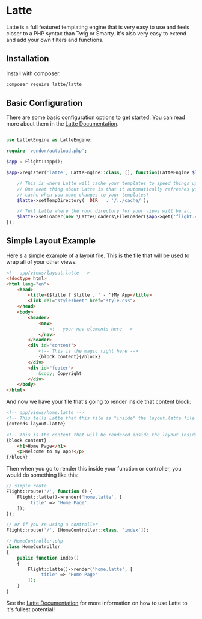 # Latte

Latte is a full featured templating engine that is very easy to use and feels closer to a PHP syntax than Twig or Smarty. It's also very easy to extend and add your own filters and functions.

## Installation

Install with composer.

```bash
composer require latte/latte
```

## Basic Configuration

There are some basic configuration options to get started. You can read more about them in the [Latte Documentation](https://latte.nette.org/en/guide).

```php

use Latte\Engine as LatteEngine;

require 'vendor/autoload.php';

$app = Flight::app();

$app->register('latte', LatteEngine::class, [], function(LatteEngine $latte) use ($app) {

	// This is where Latte will cache your templates to speed things up
	// One neat thing about Latte is that it automatically refreshes your
	// cache when you make changes to your templates!
	$latte->setTempDirectory(__DIR__ . '/../cache/');

	// Tell Latte where the root directory for your views will be at.
	$latte->setLoader(new \Latte\Loaders\FileLoader($app->get('flight.views.path')));
});
```

## Simple Layout Example

Here's a simple example of a layout file. This is the file that will be used to wrap all of your other views.

```html
<!-- app/views/layout.latte -->
<!doctype html>
<html lang="en">
	<head>
		<title>{$title ? $title . ' - '}My App</title>
		<link rel="stylesheet" href="style.css">
	</head>
	<body>
		<header>
			<nav>
				<!-- your nav elements here -->
			</nav>
		</header>
		<div id="content">
			<!-- This is the magic right here -->
			{block content}{/block}
		</div>
		<div id="footer">
			&copy; Copyright
		</div>
	</body>
</html>
```

And now we have your file that's going to render inside that content block:

```html
<!-- app/views/home.latte -->
<!-- This tells Latte that this file is "inside" the layout.latte file -->
{extends layout.latte}

<!-- This is the content that will be rendered inside the layout inside the content block -->
{block content}
	<h1>Home Page</h1>
	<p>Welcome to my app!</p>
{/block}
```

Then when you go to render this inside your function or controller, you would do something like this:

```php
// simple route
Flight::route('/', function () {
	Flight::latte()->render('home.latte', [
		'title' => 'Home Page'
	]);
});

// or if you're using a controller
Flight::route('/', [HomeController::class, 'index']);

// HomeController.php
class HomeController
{
	public function index()
	{
		Flight::latte()->render('home.latte', [
			'title' => 'Home Page'
		]);
	}
}
```

See the [Latte Documentation](https://latte.nette.org/en/guide) for more information on how to use Latte to it's fullest potential!